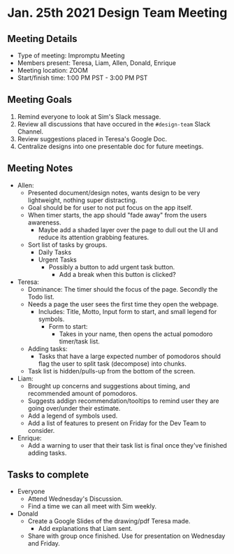 # Jan. 25th 2021 Design Team Meeting

## Meeting Details

- Type of meeting: Impromptu Meeting
- Members present: Teresa, Liam, Allen, Donald, Enrique
- Meeting location: ZOOM
- Start/finish time: 1:00 PM PST - 3:00 PM PST

## Meeting Goals

1. Remind everyone to look at Sim's Slack message.
2. Review all discussions that have occured in the `#design-team` Slack Channel.
3. Review suggestions placed in Teresa's Google Doc.
4. Centralize designs into one presentable doc for future meetings.

## Meeting Notes

- Allen:
  - Presented document/design notes, wants design to be very lightweight, nothing super distracting.
  - Goal should be for user to not put focus on the app itself.
  - When timer starts, the app should "fade away" from the users awareness.
    - Maybe add a shaded layer over the page to dull out the UI and reduce its attention grabbing features.
  - Sort list of tasks by groups.
    - Daily Tasks
    - Urgent Tasks
      - Possibly a button to add urgent task button.
        - Add a break when this button is clicked?
- Teresa:
  - Dominance: The timer should the focus of the page. Secondly the Todo list.
  - Needs a page the user sees the first time they open the webpage.
    - Includes: Title, Motto, Input form to start, and small legend for symbols.
      - Form to start:
        - Takes in your name, then opens the actual pomodoro timer/task list.
  - Adding tasks:
    - Tasks that have a large expected number of pomodoros should flag the user to split task (decompose) into chunks.
  - Task list is hidden/pulls-up from the bottom of the screen.
- Liam:
  - Brought up concerns and suggestions about timing, and recommended amount of pomodoros.
  - Suggests addign recommendation/tooltips to remind user they are going over/under their estimate.
  - Add a legend of symbols used.
  - Add a list of features to present on Friday for the Dev Team to consider.
- Enrique:
  - Add a warning to user that their task list is final once they've finished adding tasks.

## Tasks to complete

- Everyone
  - Attend Wednesday's Discussion.
  - Find a time we can all meet with Sim weekly.
- Donald
  - Create a Google Slides of the drawing/pdf Teresa made.
    - Add explanations that Liam sent.
  - Share with group once finished. Use for presentation on Wednesday and Friday.
